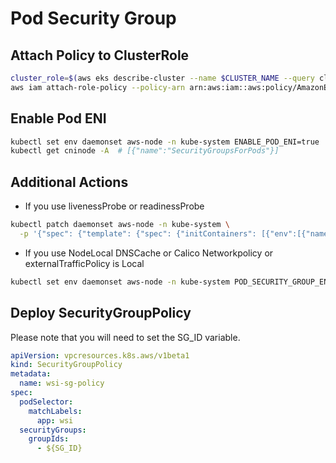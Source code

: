 # Pod Security Group
## Attach Policy to ClusterRole
``` bash
cluster_role=$(aws eks describe-cluster --name $CLUSTER_NAME --query cluster.roleArn --output text | cut -d / -f 2)
aws iam attach-role-policy --policy-arn arn:aws:iam::aws:policy/AmazonEKSVPCResourceController --role-name $cluster_role
```
## Enable Pod ENI
``` bash
kubectl set env daemonset aws-node -n kube-system ENABLE_POD_ENI=true
kubectl get cninode -A  # [{"name":"SecurityGroupsForPods"}]
```
## Additional Actions

- If you use livenessProbe or readinessProbe
``` bash
kubectl patch daemonset aws-node -n kube-system \
  -p '{"spec": {"template": {"spec": {"initContainers": [{"env":[{"name":"DISABLE_TCP_EARLY_DEMUX","value":"true"}],"name":"aws-vpc-cni-init"}]}}}}'
```

- If you use NodeLocal DNSCache or Calico Networkpolicy or externalTrafficPolicy is Local
``` bash
kubectl set env daemonset aws-node -n kube-system POD_SECURITY_GROUP_ENFORCING_MODE=standard
```
## Deploy SecurityGroupPolicy
Please note that you will need to set the SG_ID variable.
``` yaml
apiVersion: vpcresources.k8s.aws/v1beta1
kind: SecurityGroupPolicy
metadata:
  name: wsi-sg-policy
spec:
  podSelector: 
    matchLabels:
      app: wsi
  securityGroups:
    groupIds:
      - ${SG_ID}
```